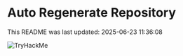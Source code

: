 # Auto Regenerate Repository

This README was last updated: 2025-06-23 11:36:08

 ![TryHackMe](https://tryhackme.com/badge/533634)